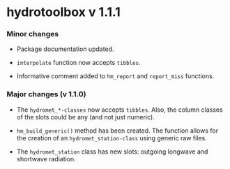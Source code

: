 # hydrotoolbox v 1.1.1

### Minor changes
* Package documentation updated.

* `interpolate` function now accepts `tibbles`.

* Informative comment added to `hm_report` and `report_miss`
functions.


### Major changes (v 1.1.0)
* The `hydromet_*-classes` now accepts `tibbles`. Also, the 
column classes of the slots could be any (and not just numeric).

* `hm_build_generic()` method has been created. The function allows
for the creation of an `hydromet_station-class` using generic 
raw files.

* The `hydromet_station` class has new slots: outgoing longwave
and shortwave radiation.
